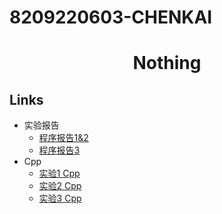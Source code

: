 # 8209220603-CHENKAI

<h1 align="center"> Nothing </h1>

## Links
- 实验报告
  - [程序报告1&2](https://github.com/CSU-soft2204-6/8209220603-CHENKAI/blob/main/%E5%BE%80%E6%9C%9F%E5%AE%9E%E9%AA%8C%E6%8A%A5%E5%91%8A/8209220603-%E9%99%88%E5%87%AF-C%2B%2B%E7%A8%8B%E5%BA%8F%E8%AE%BE%E8%AE%A1%E6%8A%A5%E5%91%8A1-2.docx)
  - [程序报告3](https://github.com/CSU-soft2204-6/8209220603-CHENKAI/blob/main/%E5%BE%80%E6%9C%9F%E5%AE%9E%E9%AA%8C%E6%8A%A5%E5%91%8A/8209220603-%E9%99%88%E5%87%AF-C%2B%2B%E7%A8%8B%E5%BA%8F%E8%AE%BE%E8%AE%A1%E6%8A%A5%E5%91%8A3.docx)
- Cpp
  - [实验1 Cpp](https://github.com/CSU-soft2204-6/8209220603-CHENKAI/tree/main/%E5%BE%80%E6%9C%9F%E5%AE%9E%E9%AA%8CCpp/%E5%AE%9E%E9%AA%8C%E4%B8%80Cpp)
  - [实验2 Cpp](https://github.com/CSU-soft2204-6/8209220603-CHENKAI/tree/main/%E5%BE%80%E6%9C%9F%E5%AE%9E%E9%AA%8CCpp/%E5%AE%9E%E9%AA%8C%E4%BA%8CCpp)
  - [实验3 Cpp](https://github.com/CSU-soft2204-6/8209220603-CHENKAI/tree/main/%E5%BE%80%E6%9C%9F%E5%AE%9E%E9%AA%8CCpp/%E5%AE%9E%E9%AA%8C%E4%B8%89Cpp)
